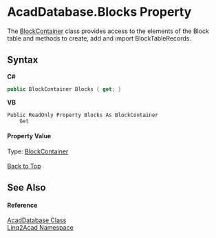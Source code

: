 # AcadDatabase.Blocks Property 
 

The <a href="T_Linq2Acad_BlockContainer.md#BlockContainer-Class">BlockContainer</a> class provides access to the elements of the Block table and methods to create, add and import BlockTableRecords.

## Syntax

**C#**<br />
``` C#
public BlockContainer Blocks { get; }
```

**VB**<br />
``` VB
Public ReadOnly Property Blocks As BlockContainer
	Get
```


#### Property Value
Type: <a href="T_Linq2Acad_BlockContainer.md#BlockContainer-Class">BlockContainer</a>
<br/><br/><a href="#AcadDatabaseBlocks-Property">Back to Top</a>

## See Also


#### Reference
<a href="T_Linq2Acad_AcadDatabase.md#AcadDatabase-Class">AcadDatabase Class</a><br /><a href="N_Linq2Acad.md#Linq2Acad-Namespace">Linq2Acad Namespace</a><br />
